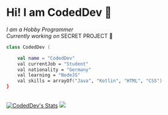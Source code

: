 # Hi! I am CodedDev 🌊

<i>I am a Hobby Programmer</i></h2><br>
<i>Currently working on </i>SECRET PROJECT 🤫

```kotlin
class CodedDev (

    val name = "CodedDev"
    val currentJob = "Student"
    val nationality = "Germany"
    val learning = "NodeJS"
    val skills = arrayOf("Java", "Kotlin", "HTML", "CSS")
}
```

<br>
<a href="#" align="left"><img src="https://github-readme-stats.anuraghazra1.vercel.app/api?username=CodedDev&show_icons=true&theme=radical&line_height=27" alt="CodedDev's Stats" /></a>
<!-- <a href="#" align="right"><img src="https://github-readme-stats.vercel.app/api/top-langs/?username=CodedDev&show_icons=true&hide_border=true&theme=radical" alt="CodedDev's Stats" /></a> -->

<img src="https://media.giphy.com/media/WUlplcMpOCEmTGBtBW/giphy.gif" />
